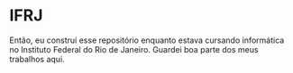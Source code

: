 # IFRJ
Então, eu construí esse repositório enquanto estava cursando informática no Instituto Federal do Rio de Janeiro. Guardei boa parte dos meus trabalhos aqui.
